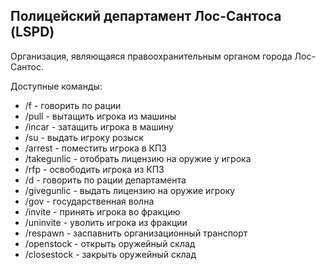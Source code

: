 ## Полицейский департамент Лос-Сантоса (LSPD)

Организация, являющаяся правоохранительным органом города Лос-Сантос.  
  
Доступные команды:

* /f - говорить по рации
* /pull - вытащить игрока из машины
* /incar - затащить игрока в машину
* /su - выдать игроку розыск
* /arrest - поместить игрока в КПЗ
* /takegunlic - отобрать лицензию на оружие у игрока
* /rfp - освободить игрока из КПЗ
* /d - говорить по рации департамента
* /givegunlic - выдать лицензию на оружие игроку
* /gov - государственная волна
* /invite - принять игрока во фракцию
* /uninvite - уволить игрока из фракции
* /respawn - заспавнить организационный транспорт
* /openstock - открыть оружейный склад
* /closestock - закрыть оружейный склад